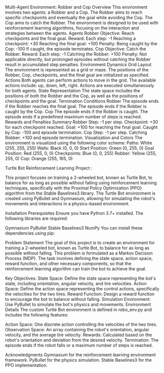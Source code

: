 Multi-Agent Environment: Robber and Cop
Overview
This environment involves two agents: a Robber and a Cop. The Robber aims to reach specific checkpoints and eventually the goal while avoiding the Cop. The Cop aims to catch the Robber. The environment is designed to be used with reinforcement learning algorithms, focusing on the interaction and strategies between the agents.
Agents
Robber
Objective:
Reach checkpoints and the final goal.
Reward:
Each step: -1
Reaching a checkpoint: +30
Reaching the final goal: +100
Penalty:
Being caught by the Cop: -100
If caught, the episode terminates.
Cop
Objective:
Catch the Robber.
Reward:
Each step: -1
Catching the Robber: +100
Penalty:
Not applicable directly, but prolonged episodes without catching the Robber result in accumulated step penalties.
Environment Dynamics
Grid Layout
The environment is represented as a grid or maze.
The positions of the Robber, Cop, checkpoints, and the final goal are initialized as specified.
Actions
Both agents can perform actions to move in the grid.
The available actions include: up, down, left, right.
Actions are executed simultaneously for both agents.
State Representation
The state space includes the positions of both the Robber and the Cop, as well as the positions of checkpoints and the goal.
Termination Conditions
Robber
The episode ends if the Robber reaches the final goal.
The episode ends if the Robber is caught by the Cop.
Cop
The episode ends if the Robber is caught.
The episode ends if a predefined maximum number of steps is reached.
Rewards and Penalties Summary
Robber
Step: -1 per step.
Checkpoint: +30 for each checkpoint reached.
Goal: +100 for reaching the final goal.
Caught by Cop: -100 and episode termination.
Cop
Step: -1 per step.
Catching Robber: +100 and episode termination.
Visualization and Colors
The environment is visualized using the following color scheme:
Paths: White (255, 255, 255)
Walls: Black (0, 0, 0)
Start Position: Green (0, 255, 0)
Goal Position: Red (255, 0, 0)
Checkpoints: Blue (0, 0, 255)
Robber: Yellow (255, 255, 0)
Cop: Orange (255, 165, 0)















Turtle Bot Reinforcement Learning Project :

This project focuses on training a 2-wheeled bot, known as Turtle Bot, to balance for as long as possible without falling using reinforcement learning techniques, specifically with the Proximal Policy Optimization (PPO) algorithm from the Stable Baselines3 library. The Turtle Bot environment is created using PyBullet and Gymnasium, allowing for simulating the robot's movements and interactions in a physics-based environment.


Installation
Prerequisites
Ensure you have Python 3.7+ installed. The following libraries are required:

Gymnasium
PyBullet
Stable Baselines3
NumPy
You can install these dependencies using pip:



Problem Statement
The goal of this project is to create an environment for training a 2-wheeled bot, known as Turtle Bot, to balance for as long as possible without falling. This problem is formulated as a Markov Decision Process (MDP). The task involves defining the state space, action space, reward function, and other necessary components, so that the reinforcement learning algorithm can train the bot to achieve the goal.

Key Objectives:
State Space: Define the state space representing the bot's state, including orientation, angular velocity, and tire velocities.
Action Space: Define the action space representing the control actions, specifically the velocities for the two tires.
Reward Function: Design a reward function to encourage the bot to balance without falling.
Simulation Environment: Use PyBullet to simulate the bot's physics and movements.
Environment Details
The custom Turtle Bot environment is defined in robo_env.py and includes the following features:

Action Space: One discrete action controlling the velocities of the two tires.
Observation Space: An array containing the robot's orientation, angular velocity, and the average tire velocity.
Rewards: Calculated based on the robot's orientation and deviation from the desired velocity.
Termination: The episode ends if the robot falls or a maximum number of steps is reached.



Acknowledgments
Gymnasium for the reinforcement learning environment framework.
PyBullet for the physics simulation.
Stable Baselines3 for the PPO implementation.

